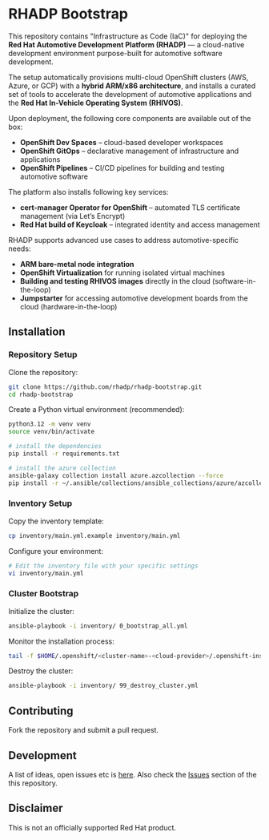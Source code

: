 # RHADP Bootstrap

This repository contains "Infrastructure as Code (IaC)" for deploying the **Red Hat Automotive Development Platform (RHADP)** — a cloud-native development environment purpose-built for automotive software development.  

The setup automatically provisions multi-cloud OpenShift clusters (AWS, Azure, or GCP) with a **hybrid ARM/x86 architecture**, and installs a curated set of tools to accelerate the development of automotive applications and the **Red Hat In-Vehicle Operating System (RHIVOS)**.  

Upon deployment, the following core components are available out of the box:  
- **OpenShift Dev Spaces** – cloud-based developer workspaces  
- **OpenShift GitOps** – declarative management of infrastructure and applications  
- **OpenShift Pipelines** – CI/CD pipelines for building and testing automotive software  

The platform also installs following key services:  
- **cert-manager Operator for OpenShift** – automated TLS certificate management (via Let’s Encrypt)  
- **Red Hat build of Keycloak** – integrated identity and access management  

RHADP supports advanced use cases to address automotive-specific needs:  
- **ARM bare-metal node integration**  
- **OpenShift Virtualization** for running isolated virtual machines  
- **Building and testing RHIVOS images** directly in the cloud (software-in-the-loop)
- **Jumpstarter** for accessing automotive development boards from the cloud (hardware-in-the-loop)
 

## Installation

### Repository Setup

Clone the repository:
```bash
git clone https://github.com/rhadp/rhadp-bootstrap.git
cd rhadp-bootstrap
```

Create a Python virtual environment (recommended):
```bash
python3.12 -m venv venv
source venv/bin/activate

# install the dependencies
pip install -r requirements.txt

# install the azure collection
ansible-galaxy collection install azure.azcollection --force
pip install -r ~/.ansible/collections/ansible_collections/azure/azcollection/requirements.txt
```

### Inventory Setup

Copy the inventory template:
```bash
cp inventory/main.yml.example inventory/main.yml
```

Configure your environment:
```bash
# Edit the inventory file with your specific settings
vi inventory/main.yml
```

### Cluster Bootstrap

Initialize the cluster:
```bash
ansible-playbook -i inventory/ 0_bootstrap_all.yml
```

Monitor the installation process:
```bash
tail -f $HOME/.openshift/<cluster-name>-<cloud-provider>/.openshift-install.log
```

Destroy the cluster:
```bash
ansible-playbook -i inventory/ 99_destroy_cluster.yml
```

## Contributing

Fork the repository and submit a pull request.

## Development

A list of ideas, open issues etc is [here](https://github.com/orgs/rhadp/projects/1). Also check the [Issues](https://github.com/rhadp/rhadp-bootstrap/issues) section of the this repository.

## Disclaimer

This is not an officially supported Red Hat product.
